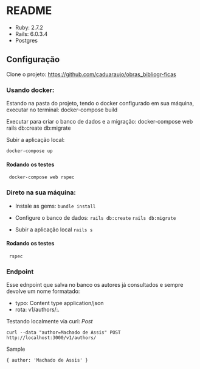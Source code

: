 # README

* Ruby: 2.7.2
* Rails: 6.0.3.4
* Postgres

## Configuração
Clone o projeto: https://github.com/caduaraujo/obras_bibliogr-ficas

### Usando docker:

Estando na pasta do projeto, tendo o docker configurado em sua máquina, executar no terminal:
docker-compose build

Executar para criar o banco de dados e a migração:
docker-compose web rails db:create db:migrate

Subir a aplicação local:

```docker-compose up```

#### Rodando os testes
``` docker-compose web rspec```

### Direto na sua máquina:
 - Instale as gems:
  ```bundle install```

 - Configure o banco de dados:
 ```rails db:create```
 ```rails db:migrate```

- Subir a aplicação local
```rails s```

#### Rodando os testes
``` rspec```

### Endpoint
Esse ednpoint que salva no banco os autores já consultados e sempre devolve um nome formatado:
 - typo: Content type application/json
 - rota: v1/authors/:.

Testando localmente via curl:
*Post*

```curl --data "author=Machado de Assis" POST http://localhost:3000/v1/authors/```

Sample 

```{ author: 'Machado de Assis' }```
